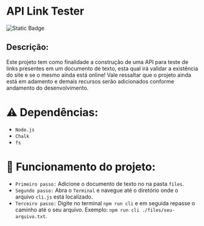 # API Link Tester
![Static Badge](https://img.shields.io/badge/STATUS%20-%20EM%20DESENVOLVIMENTO%20-%20orange)


## Descrição:
Este projeto tem como finalidade a construção de uma API para teste de links presentes em um documento de texto, esta qual irá validar a existência do site e se o mesmo ainda está online! Vale ressaltar que o projeto ainda está em adamento e demais recursos serão adicionados conforme andamento do desenvolvimento.

# :warning: Dependências:
 - `Node.js`
 - `Chalk`
 - `fs`

# :hammer: Funcionamento do projeto:
 - `Primeiro passo:` Adicione o documento de texto no na pasta `files`.<br>
 - `Segundo passo:` Abra o `Terminal` e navegue até o diretório onde o arquivo `cli.js` está localizado.<br>
 - `Terceiro passo:` Digite no terminal `npm run cli` e em seguida repasse o caminho até o seu arquivo. Exemplo: `npm run cli ./files/seu-arquivo.txt`.
